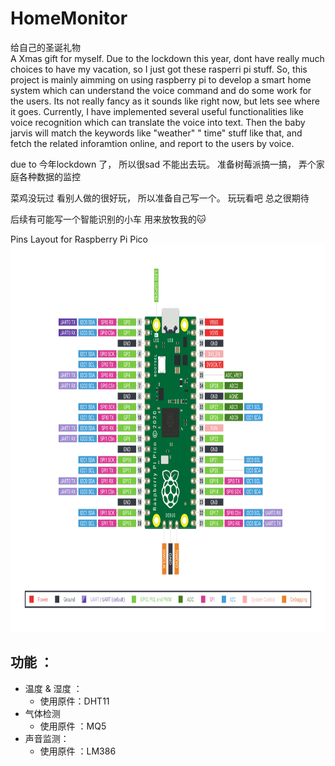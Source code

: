 # HomeMonitor
给自己的圣诞礼物</br>
A Xmas gift for myself.
Due to the lockdown this year, dont have really much choices to have my vacation, so I just got these rasperri pi stuff. 
So, this project is mainly aimming on using raspberry pi to develop a smart home system which can understand the voice command and 
do some work for the users. 
Its not really fancy as it sounds like right now, but lets see where it goes. 
Currently, I have implemented several useful functionalities like voice recognition which can translate the voice into text.
Then the baby jarvis will match the keywords like "weather" " time" stuff like that, and fetch the related inforamtion online,
and report to the users by voice. 




due to 今年lockdown 了， 所以很sad 不能出去玩。
准备树莓派搞一搞， 弄个家庭各种数据的监控

菜鸡没玩过 看别人做的很好玩， 所以准备自己写一个。
玩玩看吧
总之很期待

后续有可能写一个智能识别的小车 用来放牧我的🐱



<div>  Pins Layout for Raspberry Pi Pico
</div>    
<img src="raspberry_pi_pico_pinout.png" width="700" height="620" />
</p>


## 功能 ：
- 温度 & 湿度 ： 
    - 使用原件：DHT11
- 气体检测
    - 使用原件 ：MQ5
- 声音监测：
    - 使用原件 ：LM386
